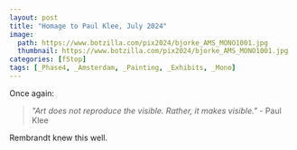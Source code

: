 ```yaml
---
layout: post
title: "Homage to Paul Klee, July 2024"
image:
  path: https://www.botzilla.com/pix2024/bjorke_AMS_MONO1001.jpg
  thumbnail: https://www.botzilla.com/pix2024/bjorke_AMS_MONO1001.jpg
categories: [fStop]
tags: [_Phase4, _Amsterdam, _Painting, _Exhibits, _Mono]
---
```


Once again:

<blockquote><i>"Art does not reproduce the visible. Rather, it makes visible."</i> - Paul Klee</blockquote>

Rembrandt knew this well.

